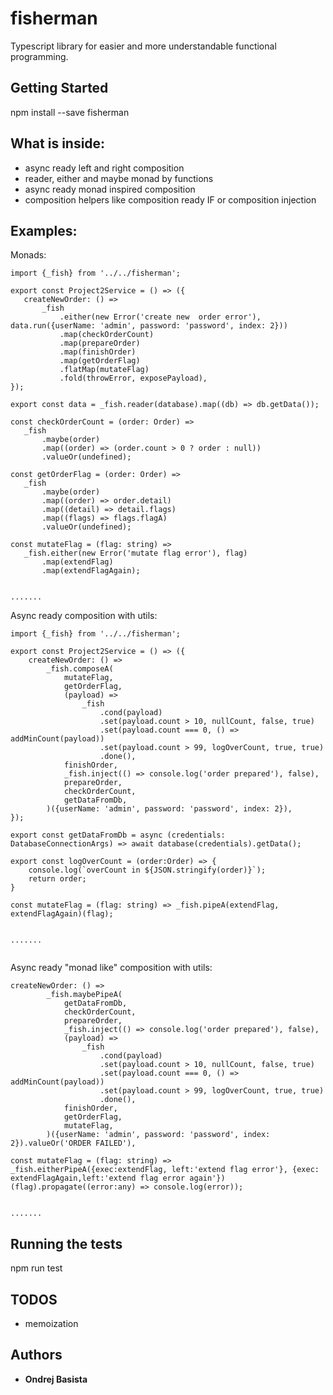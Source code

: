 # fisherman

Typescript library for easier and more understandable functional programming.

## Getting Started

npm install --save fisherman

## What is inside:
- async ready left and right composition
- reader, either and maybe monad by functions
- async ready monad inspired composition 
- composition helpers like composition ready IF or composition injection

## Examples:

Monads: 

 ```
import {_fish} from '../../fisherman';

export const Project2Service = () => ({
    createNewOrder: () =>
        _fish
            .either(new Error('create new  order error'), data.run({userName: 'admin', password: 'password', index: 2}))
            .map(checkOrderCount)
            .map(prepareOrder)
            .map(finishOrder)
            .map(getOrderFlag)
            .flatMap(mutateFlag)
            .fold(throwError, exposePayload),
});

export const data = _fish.reader(database).map((db) => db.getData());

const checkOrderCount = (order: Order) =>
    _fish
        .maybe(order)
        .map((order) => (order.count > 0 ? order : null))
        .valueOr(undefined);

const getOrderFlag = (order: Order) =>
    _fish
        .maybe(order)
        .map((order) => order.detail)
        .map((detail) => detail.flags)
        .map((flags) => flags.flagA)
        .valueOr(undefined);

const mutateFlag = (flag: string) =>
    _fish.either(new Error('mutate flag error'), flag)
        .map(extendFlag)
        .map(extendFlagAgain);

        
.......
```


Async ready composition with utils:

```
import {_fish} from '../../fisherman';

export const Project2Service = () => ({
    createNewOrder: () =>
        _fish.composeA(
            mutateFlag,
            getOrderFlag,
            (payload) =>
                _fish
                    .cond(payload)
                    .set(payload.count > 10, nullCount, false, true)
                    .set(payload.count === 0, () => addMinCount(payload))
                    .set(payload.count > 99, logOverCount, true, true)
                    .done(),
            finishOrder,
            _fish.inject(() => console.log('order prepared'), false),
            prepareOrder,
            checkOrderCount,
            getDataFromDb,
        )({userName: 'admin', password: 'password', index: 2}),
});

export const getDataFromDb = async (credentials: DatabaseConnectionArgs) => await database(credentials).getData();

export const logOverCount = (order:Order) => {
    console.log(`overCount in ${JSON.stringify(order)}`);
    return order;
}

const mutateFlag = (flag: string) => _fish.pipeA(extendFlag, extendFlagAgain)(flag);


.......
        
```  

Async ready "monad like" composition with utils:

```
createNewOrder: () =>
        _fish.maybePipeA(
            getDataFromDb,
            checkOrderCount,
            prepareOrder,
            _fish.inject(() => console.log('order prepared'), false),
            (payload) =>
                _fish
                    .cond(payload)
                    .set(payload.count > 10, nullCount, false, true)
                    .set(payload.count === 0, () => addMinCount(payload))
                    .set(payload.count > 99, logOverCount, true, true)
                    .done(),
            finishOrder,
            getOrderFlag,
            mutateFlag,
        )({userName: 'admin', password: 'password', index: 2}).valueOr('ORDER FAILED'),

const mutateFlag = (flag: string) => _fish.eitherPipeA({exec:extendFlag, left:'extend flag error'}, {exec: extendFlagAgain,left:'extend flag error again'})(flag).propagate((error:any) => console.log(error));


.......

```

## Running the tests

npm run test

## TODOS
- memoization

## Authors

* **Ondrej Basista** 



